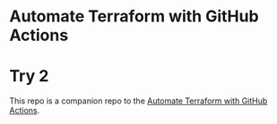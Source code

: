 # Automate Terraform with GitHub Actions
# Try 2

This repo is a companion repo to the [Automate Terraform with GitHub Actions](https://learn.hashicorp.com/tutorials/terraform/github-actions?in=terraform/automation).
